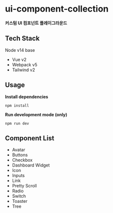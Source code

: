 # ui-component-collection
**커스텀 UI 컴포넌트 플레이그라운드**

## Tech Stack
Node v14 base
- Vue v2
- Webpack v5
- Tailwind v2

## Usage
**Install dependencies**
```
npm install
```

**Run development mode (only)**
```
npm run dev
```

## Component List
- Avatar
- Buttons
- Checkbox
- Dashboard Widget
- Icon
- Inputs 
- Link
- Pretty Scroll
- Radio
- Switch
- Toaster
- Tree
